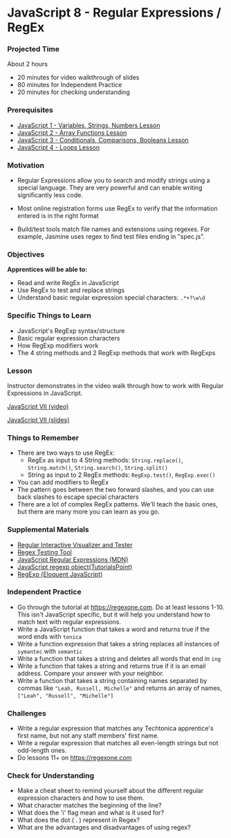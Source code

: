 # JavaScript 8 - Regular Expressions / RegEx

### Projected Time
About 2 hours
- 20 minutes for video walkthrough of slides
- 80 minutes for Independent Practice
- 20 minutes for checking understanding

### Prerequisites
- [JavaScript 1 - Variables, Strings, Numbers Lesson](/javascript/javascript-1-variables.md)
- [JavaScript 2 - Array Functions Lesson](/javascript/javascript-2-array-functions.md)
- [JavaScript 3 - Conditionals, Comparisons, Booleans Lesson](/javascript/javascript-3-conditionals.md)
- [JavaScript 4 - Loops Lesson](/javascript/javascript-4-loops.md)

### Motivation
- Regular Expressions allow you to search and modify strings using a special language. They are very powerful and can enable writing significantly less code.

- Most online registration forms use RegEx to verify that the information entered is in the right format

- Build/test tools match file names and extensions using regexes. For example, Jasmine uses regex to find test files ending in  "spec.js".

### Objectives
**Apprentices will be able to:**
- Read and write RegEx in JavaScript
- Use RegEx to test and replace strings
- Understand basic regular expression special characters: `.*+?\w\d`

### Specific Things to Learn
- JavaScript's RegExp syntax/structure
- Basic regular expression characters
- How RegExp modifiers work
- The 4 string methods and 2 RegExp methods that work with RegExps

### Lesson

Instructor demonstrates in the video walk through how to work with Regular Expressions in JavaScript.

[JavaScript VII (video)](https://drive.google.com/file/d/1PD6DsnHn2PdSdI_HoDyWY-HuNeb3P7Ub/view?usp=sharing)

[JavaScript VII (slides)](https://docs.google.com/presentation/d/16X4u-tyy_Vdo7lp3jUEXAsi24lpkQ6H5GYVxqWI0s3c/edit#slide=id.p)

### Things to Remember
- There are two ways to use RegEx: 
	- RegEx as input to 4 String methods: `String.replace()`, `String.match()`, `String.search()`, `String.split()`
	- String as input to 2 RegEx methods: `RegExp.test()`, `RegExp.exec()`
- You can add modifiers to RegEx
- The pattern goes between the two forward slashes, and you can use back slashes to escape special characters
- There are a lot of complex RegEx patterns. We'll teach the basic ones, but there are many more you can learn as you go.

### Supplemental Materials
- [Regular Interactive Visualizer and Tester](https://regexr.com/)
- [Regex Testing Tool](https://www.regextester.com/)
- [JavaScript Regular Expressions (MDN)](https://developer.mozilla.org/en-US/docs/Web/JavaScript/Guide/Regular_Expressions)
- [JavaScript regexp object(TutorialsPoint)](https://www.tutorialspoint.com/javascript/javascript_regexp_object.htm)
- [RegExp (Eloquent JavaScript)](https://eloquentjavascript.net/09_regexp.html)

### Independent Practice
- Go through the tutorial at https://regexone.com. Do at least lessons 1-10. This isn't JavaScript specific, but it will help you understand how to match text with regular expressions.
- Write a JavaScript function that takes a word and returns true if the word ends with `tonica`
- Write a function expression that takes a string replaces all instances of `symantec` with `semantic`
- Write a function that takes a string and deletes all words that end in `ing`
- Write a function that takes a string and returns true if it is an email address. Compare your answer with your neighbor.
- Write a function that takes a string containing names separated by commas like `"Leah, Russell, Michelle"` and returns an array of names, `["Leah", "Russell", "Michelle"]`

### Challenges
- Write a regular expression that matches any Techtonica apprentice's first name, but not any staff members' first name. 
- Write a regular expression that matches all even-length strings but not odd-length ones.
- Do lessons 11+ on https://regexone.com

### Check for Understanding
- Make a cheat sheet to remind yourself about the different regular expression characters and how to use them.
- What character matches the beginning of the line?
- What does the 'i' flag mean and what is it used for?
- What does the dot ( . ) represent in Regex?
- What are the advantages and disadvantages of using regex?
